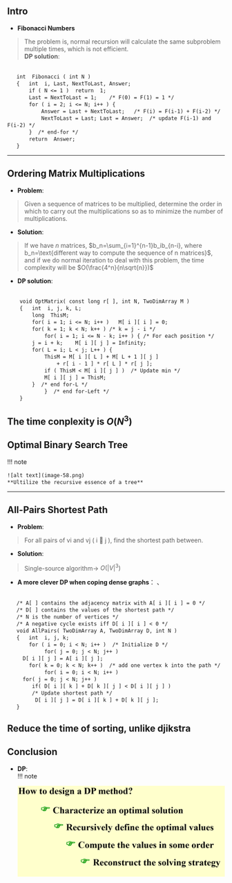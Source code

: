 ## Intro  
* **Fibonacci Numbers**  
> The problem is, normal recursion will calculate the same subproblem multiple times, which is not efficient.  
> **DP solution**:  
```less  

   int  Fibonacci ( int N ) 
   {   int  i, Last, NextToLast, Answer; 
       if ( N <= 1 )  return  1; 
       Last = NextToLast = 1;    /* F(0) = F(1) = 1 */
       for ( i = 2; i <= N; i++ ) { 
           Answer = Last + NextToLast;   /* F(i) = F(i-1) + F(i-2) */
           NextToLast = Last; Last = Answer;  /* update F(i-1) and F(i-2) */
       }  /* end-for */
       return  Answer; 
   }
```  
---------------------------------------  
## Ordering Matrix Multiplications  
* **Problem**:  
> Given a sequence of matrices to be multiplied, determine the order in which to carry out the multiplications so as to minimize the number of  multiplications.  
* **Solution**:  
> If we have $n$ matrices, $b_n=\sum_{i=1}^{n-1}b_ib_{n-i}, where b_n=\text{different way to compute the sequence of n matrices}$, and if we 
do normal iteration to deal with this problem, the time complexity will be $O(\frac{4^n}{n\sqrt{n}})$  
  
* **DP solution**:  
``` less  

    void OptMatrix( const long r[ ], int N, TwoDimArray M ) 
    {   int  i, j, k, L; 
        long  ThisM; 
        for( i = 1; i <= N; i++ )   M[ i ][ i ] = 0; 
        for( k = 1; k < N; k++ ) /* k = j - i */ 
            for( i = 1; i <= N - k; i++ ) { /* For each position */ 
        j = i + k;    M[ i ][ j ] = Infinity; 
        for( L = i; L < j; L++ ) { 
            ThisM = M[ i ][ L ] + M[ L + 1 ][ j ] 
                + r[ i - 1 ] * r[ L ] * r[ j ]; 
            if ( ThisM < M[ i ][ j ] )  /* Update min */ 
            M[ i ][ j ] = ThisM; 
        }  /* end for-L */
            }  /* end for-Left */
    }
```  
**The time conplexity is $O(N^3)$**  
----------------------------------------------------  
## Optimal Binary Search Tree  
!!! note  

    ![alt text](image-58.png)   
    **Ultilize the recursive essence of a tree**  

-------------------------------------------------------  
## All-Pairs Shortest Path  
* **Problem**:  
> For all pairs of vi and vj ( i  j ), find the shortest path between.
   
* **Solution**:   
> Single-source algorithm-> $O(|V|^3)$   

* **A more clever DP when coping dense graphs**：  、
```less  

   /* A[ ] contains the adjacency matrix with A[ i ][ i ] = 0 */ 
   /* D[ ] contains the values of the shortest path */ 
   /* N is the number of vertices */ 
   /* A negative cycle exists iff D[ i ][ i ] < 0 */ 
   void AllPairs( TwoDimArray A, TwoDimArray D, int N ) 
   {   int  i, j, k; 
       for ( i = 0; i < N; i++ )  /* Initialize D */ 
            for( j = 0; j < N; j++ )
     D[ i ][ j ] = A[ i ][ j ]; 
       for( k = 0; k < N; k++ )  /* add one vertex k into the path */
            for( i = 0; i < N; i++ ) 
     for( j = 0; j < N; j++ ) 
        if( D[ i ][ k ] + D[ k ][ j ] < D[ i ][ j ] ) 
        /* Update shortest path */ 
         D[ i ][ j ] = D[ i ][ k ] + D[ k ][ j ]; 
   }
```  
**Reduce the time of sorting, unlike djikstra**  
-----------------------------------------------------  
## Conclusion  
* **DP**:  
!!! note  

    ![alt text](image-59.png)  


    
